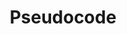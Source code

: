 ---
title: Pseudocode
level: igcse
paper: 2
topic: Pseudocode and flowcharts
syllabus: 2.1.2
layout: cs_single
---